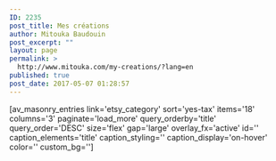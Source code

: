```yaml
---
ID: 2235
post_title: Mes créations
author: Mitouka Baudouin
post_excerpt: ""
layout: page
permalink: >
  http://www.mitouka.com/my-creations/?lang=en
published: true
post_date: 2017-05-07 01:28:57
---
```

[av_masonry_entries link='etsy_category' sort='yes-tax' items='18' columns='3' paginate='load_more' query_orderby='title' query_order='DESC' size='flex' gap='large' overlay_fx='active' id='' caption_elements='title' caption_styling='' caption_display='on-hover' color='' custom_bg='']

&nbsp;